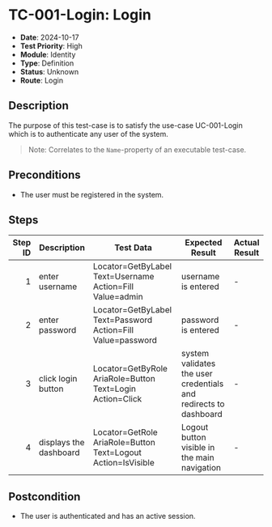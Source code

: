 # TC-001-Login: Login

- **Date**: 2024-10-17
- **Test Priority**: High
- **Module**: Identity
- **Type**: Definition
- **Status**: Unknown
- **Route**: Login

## Description

The purpose of this test-case is to satisfy the use-case UC-001-Login which is to authenticate any user of the system.

> Note: Correlates to the `Name`-property of an executable test-case.

## Preconditions

- The user must be registered in the system.

## Steps

| Step ID | Description            | Test Data                                                      | Expected Result                                                  | Actual Result |
| -------:| ---------------------- | -------------------------------------------------------------- | ---------------------------------------------------------------- | ------------- |
| 1       | enter username         | Locator=GetByLabel Text=Username Action=Fill Value=admin       | username is entered                                              | -             |
| 2       | enter password         | Locator=GetByLabel Text=Password Action=Fill Value=password    | password is entered                                              | -             |
| 3       | click login button     | Locator=GetByRole AriaRole=Button Text=Login Action=Click      | system validates the user credentials and redirects to dashboard | -             |
| 4       | displays the dashboard | Locator=GetRole AriaRole=Button Text=Logout Action=IsVisible   | Logout button visible in the main navigation                     | -             |

## Postcondition

- The user is authenticated and has an active session.
